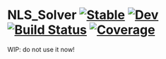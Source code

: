 # NLS_Solver [![Stable](https://img.shields.io/badge/docs-stable-blue.svg)](https://vincent-picaud.github.io/NLS_Solver.jl/stable) [![Dev](https://img.shields.io/badge/docs-dev-blue.svg)](https://vincent-picaud.github.io/NLS_Solver.jl/dev) [![Build Status](https://github.com/vincent-picaud/NLS_Solver.jl/workflows/CI/badge.svg)](https://github.com/vincent-picaud/NLS_Solver.jl/actions) [![Coverage](https://codecov.io/gh/vincent-picaud/NLS_Solver.jl/branch/main/graph/badge.svg)](https://codecov.io/gh/vincent-picaud/NLS_Solver.jl)


WIP: do not use it now!
